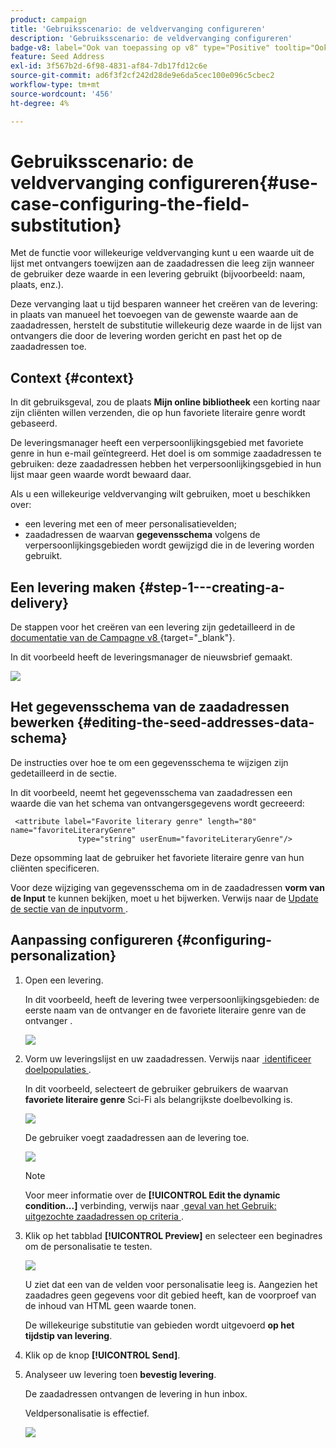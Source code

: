 ```yaml
---
product: campaign
title: 'Gebruiksscenario: de veldvervanging configureren'
description: 'Gebruiksscenario: de veldvervanging configureren'
badge-v8: label="Ook van toepassing op v8" type="Positive" tooltip="Ook van toepassing op campagne v8"
feature: Seed Address
exl-id: 3f567b2d-6f98-4831-af84-7db17fd12c6e
source-git-commit: ad6f3f2cf242d28de9e6da5cec100e096c5cbec2
workflow-type: tm+mt
source-wordcount: '456'
ht-degree: 4%

---
```


# Gebruiksscenario: de veldvervanging configureren{#use-case-configuring-the-field-substitution}



Met de functie voor willekeurige veldvervanging kunt u een waarde uit de lijst met ontvangers toewijzen aan de zaadadressen die leeg zijn wanneer de gebruiker deze waarde in een levering gebruikt (bijvoorbeeld: naam, plaats, enz.).

Deze vervanging laat u tijd besparen wanneer het creëren van de levering: in plaats van manueel het toevoegen van de gewenste waarde aan de zaadadressen, herstelt de substitutie willekeurig deze waarde in de lijst van ontvangers die door de levering worden gericht en past het op de zaadadressen toe.

## Context {#context}

In dit gebruiksgeval, zou de plaats **Mijn online bibliotheek** een korting naar zijn cliënten willen verzenden, die op hun favoriete literaire genre wordt gebaseerd.

De leveringsmanager heeft een verpersoonlijkingsgebied met favoriete genre in hun e-mail geïntegreerd. Het doel is om sommige zaadadressen te gebruiken: deze zaadadressen hebben het verpersoonlijkingsgebied in hun lijst maar geen waarde wordt bewaard daar.

Als u een willekeurige veldvervanging wilt gebruiken, moet u beschikken over:

* een levering met een of meer personalisatievelden;
* zaadadressen de waarvan **gegevensschema** volgens de verpersoonlijkingsgebieden wordt gewijzigd die in de levering worden gebruikt.

## Een levering maken {#step-1---creating-a-delivery}

De stappen voor het creëren van een levering zijn gedetailleerd in de [&#x200B; documentatie van de Campagne v8 &#x200B;](https://experienceleague.adobe.com/docs/campaign/campaign-v8/send/emails/email.html?lang=nl-NL){target="_blank"}.

In dit voorbeeld heeft de leveringsmanager de nieuwsbrief gemaakt.

![](assets/dlv_seeds_usecase_24.png)

## Het gegevensschema van de zaadadressen bewerken {#editing-the-seed-addresses-data-schema}

De instructies over hoe te om een gegevensschema te wijzigen zijn gedetailleerd in de sectie.

In dit voorbeeld, neemt het gegevensschema van zaadadressen een waarde die van het schema van ontvangersgegevens wordt gecreeerd:

```
 <attribute label="Favorite literary genre" length="80" name="favoriteLiteraryGenre"
               type="string" userEnum="favoriteLiteraryGenre"/>
```

Deze opsomming laat de gebruiker het favoriete literaire genre van hun cliënten specificeren.

Voor deze wijziging van gegevensschema om in de zaadadressen **vorm van de Input** te kunnen bekijken, moet u het bijwerken. Verwijs naar de [&#x200B; Update de sectie van de inputvorm &#x200B;](use-case-selecting-seed-addresses-on-criteria.md#updating-the-input-form).

## Aanpassing configureren {#configuring-personalization}

1. Open een levering.

   In dit voorbeeld, heeft de levering twee verpersoonlijkingsgebieden: de eerste naam van de ontvanger **&#x200B;**&#x200B;en de favoriete literaire genre van de ontvanger **&#x200B;**.

   ![](assets/dlv_seeds_usecase_25.png)

1. Vorm uw leveringslijst en uw zaadadressen. Verwijs naar [&#x200B; identificeer doelpopulaties &#x200B;](steps-defining-the-target-population.md).

   In dit voorbeeld, selecteert de gebruiker gebruikers de waarvan **favoriete literaire genre** Sci-Fi als belangrijkste doelbevolking is.

   ![](assets/dlv_seeds_usecase_26.png)

   De gebruiker voegt zaadadressen aan de levering toe.

   ![](assets/dlv_seeds_usecase_27.png)

   >[!NOTE]
   >
   >Voor meer informatie over de **[!UICONTROL Edit the dynamic condition...]** verbinding, verwijs naar [&#x200B; geval van het Gebruik: uitgezochte zaadadressen op criteria &#x200B;](use-case-selecting-seed-addresses-on-criteria.md).

1. Klik op het tabblad **[!UICONTROL Preview]** en selecteer een beginadres om de personalisatie te testen.

   ![](assets/dlv_seeds_usecase_28.png)

   U ziet dat een van de velden voor personalisatie leeg is. Aangezien het zaadadres geen gegevens voor dit gebied heeft, kan de voorproef van de inhoud van HTML geen waarde tonen.

   De willekeurige substitutie van gebieden wordt uitgevoerd **op het tijdstip van levering**.

1. Klik op de knop **[!UICONTROL Send]**.
1. Analyseer uw levering toen **bevestig levering**.

   De zaadadressen ontvangen de levering in hun inbox.

   Veldpersonalisatie is effectief.

   ![](assets/dlv_seeds_usecase_08.png)
